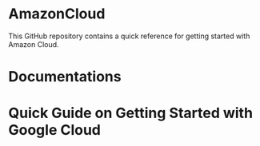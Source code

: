 AmazonCloud
===========

This GitHub repository contains a quick reference for getting started with Amazon Cloud.

Documentations
==============


Quick Guide on Getting Started with Google Cloud
================================================

